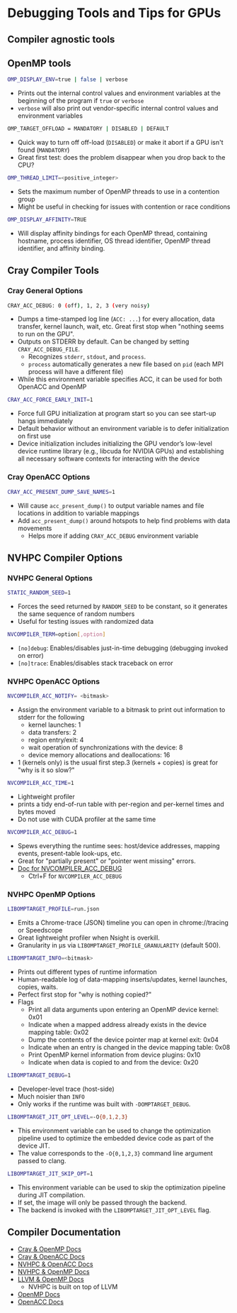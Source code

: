 # Debugging Tools and Tips for GPUs

## Compiler agnostic tools

## OpenMP tools
```bash
OMP_DISPLAY_ENV=true | false | verbose
```
- Prints out the internal control values and environment variables at the beginning of the program if `true` or `verbose`
- `verbose` will also print out vendor-specific internal control values and environment variables

```bash
OMP_TARGET_OFFLOAD = MANDATORY | DISABLED | DEFAULT
```
- Quick way to turn off off-load (`DISABLED`) or make it abort if a GPU isn't found (`MANDATORY`)
- Great first test: does the problem disappear when you drop back to the CPU? 

```bash
OMP_THREAD_LIMIT=<positive_integer>
```
- Sets the maximum number of OpenMP threads to use in a contention group
- Might be useful in checking for issues with contention or race conditions

```bash
OMP_DISPLAY_AFFINITY=TRUE
```
- Will display affinity bindings for each OpenMP thread, containing hostname, process identifier, OS thread identifier, OpenMP thread identifier, and affinity binding.

## Cray Compiler Tools

### Cray General Options

```bash
CRAY_ACC_DEBUG: 0 (off), 1, 2, 3 (very noisy)
```

- Dumps a time-stamped log line (`ACC: ...`) for every allocation, data transfer, kernel launch, wait, etc. Great first stop when "nothing seems to run on the GPU".
- Outputs on STDERR by default. Can be changed by setting `CRAY_ACC_DEBUG_FILE`.
  - Recognizes `stderr`, `stdout`, and `process`.
  - `process` automatically generates a new file based on `pid` (each MPI process will have a different file)
- While this environment variable specifies ACC, it can be used for both OpenACC and OpenMP

```bash
CRAY_ACC_FORCE_EARLY_INIT=1
```

- Force full GPU initialization at program start so you can see start-up hangs immediately
- Default behavior without an environment variable is to defer initialization on first use
- Device initialization includes initializing the GPU vendor’s low-level device runtime library (e.g., libcuda for NVIDIA GPUs) and establishing all necessary software contexts for interacting with the device

### Cray OpenACC Options

```bash
CRAY_ACC_PRESENT_DUMP_SAVE_NAMES=1
```
- Will cause `acc_present_dump()` to output variable names and file locations in addition to variable mappings
- Add `acc_present_dump()` around hotspots to help find problems with data movements
  - Helps more if adding `CRAY_ACC_DEBUG` environment variable

## NVHPC Compiler Options

### NVHPC General Options

```bash
STATIC_RANDOM_SEED=1
```
- Forces the seed returned by `RANDOM_SEED` to be constant, so it generates the same sequence of random numbers 
- Useful for testing issues with randomized data

```bash
NVCOMPILER_TERM=option[,option]
```
- `[no]debug`: Enables/disables just-in-time debugging (debugging invoked on error)
- `[no]trace`: Enables/disables stack traceback on error

### NVHPC OpenACC Options

```bash
NVCOMPILER_ACC_NOTIFY= <bitmask>
```
- Assign the environment variable to a bitmask to print out information to stderr for the following
  - kernel launches: 1
  - data transfers: 2
  - region entry/exit: 4
  - wait operation of synchronizations with the device: 8
  - device memory allocations and deallocations: 16
- 1 (kernels only) is the usual first step.3 (kernels + copies) is great for "why is it so slow?" 

```bash
NVCOMPILER_ACC_TIME=1
```
- Lightweight profiler
- prints a tidy end-of-run table with per-region and per-kernel times and bytes moved
- Do not use with CUDA profiler at the same time

```bash
NVCOMPILER_ACC_DEBUG=1
```
- Spews everything the runtime sees: host/device addresses, mapping events, present-table look-ups, etc.
- Great for "partially present" or "pointer went missing" errors. 
- [Doc for NVCOMPILER_ACC_DEBUG](https://docs.nvidia.com/hpc-sdk/archive/20.9/pdf/hpc209openacc_gs.pdf)
  - Ctrl+F for `NVCOMPILER_ACC_DEBUG`

### NVHPC OpenMP Options

```bash
LIBOMPTARGET_PROFILE=run.json
```
- Emits a Chrome-trace (JSON) timeline you can open in chrome://tracing or Speedscope
- Great lightweight profiler when Nsight is overkill.
- Granularity in µs via `LIBOMPTARGET_PROFILE_GRANULARITY` (default 500).

```bash
LIBOMPTARGET_INFO=<bitmask>
```
- Prints out different types of runtime information
- Human-readable log of data-mapping inserts/updates, kernel launches, copies, waits.
- Perfect first stop for "why is nothing copied?" 
- Flags
  - Print all data arguments upon entering an OpenMP device kernel: 0x01
  - Indicate when a mapped address already exists in the device mapping table: 0x02
  - Dump the contents of the device pointer map at kernel exit: 0x04
  - Indicate when an entry is changed in the device mapping table: 0x08
  - Print OpenMP kernel information from device plugins: 0x10
  - Indicate when data is copied to and from the device: 0x20

```bash
LIBOMPTARGET_DEBUG=1
```
- Developer-level trace (host-side)
- Much noisier than `INFO`
- Only works if the runtime was built with `-DOMPTARGET_DEBUG`.

```bash
LIBOMPTARGET_JIT_OPT_LEVEL=-O{0,1,2,3}
```
- This environment variable can be used to change the optimization pipeline used to optimize the embedded device code as part of the device JIT. 
- The value corresponds to the `-O{0,1,2,3}` command line argument passed to clang.

```bash
LIBOMPTARGET_JIT_SKIP_OPT=1
```
- This environment variable can be used to skip the optimization pipeline during JIT compilation.
- If set, the image will only be passed through the backend.
- The backend is invoked with the `LIBOMPTARGET_JIT_OPT_LEVEL` flag.

## Compiler Documentation

- [Cray & OpenMP Docs](https://cpe.ext.hpe.com/docs/24.11/cce/man7/intro_openmp.7.html#environment-variables)
- [Cray & OpenACC Docs](https://cpe.ext.hpe.com/docs/24.11/cce/man7/intro_openacc.7.html#environment-variables)
- [NVHPC & OpenACC Docs](https://docs.nvidia.com/hpc-sdk/compilers/hpc-compilers-user-guide/index.html?highlight=NVCOMPILER_#environment-variables)
- [NVHPC & OpenMP Docs](https://docs.nvidia.com/hpc-sdk/compilers/hpc-compilers-user-guide/index.html?highlight=NVCOMPILER_#id2)
- [LLVM & OpenMP Docs](https://openmp.llvm.org/design/Runtimes.html)
    - NVHPC is built on top of LLVM
- [OpenMP Docs](https://www.openmp.org/spec-html/5.1/openmp.html)
- [OpenACC Docs](https://www.openacc.org/sites/default/files/inline-files/OpenACC.2.7.pdf)
